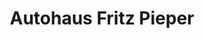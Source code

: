 ---
title: "Autohaus Fritz Pieper"
url: /schieder-schwalenberg/autohaus-fritz-pieper/
shop: Autowerkstatt
---